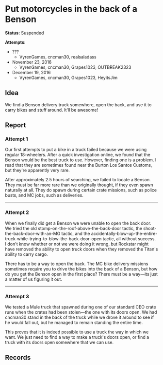 # Put motorcycles in the back of a Benson

**Status:** <span class="status suspended">Suspended</span>

**Attempts:** 

* ???
    * <span>VyrenGames</span>, <span>cncman30</span>, <span>realsaladass</span>
* November 23, 2016
    * <span>VyrenGames</span>, <span>cncman30</span>, <span>Grapes1023</span>, <span>OUTBREAK2323</span>
* December 19, 2016
    * <span>VyrenGames</span>, <span>cncman30</span>, <span>Grapes1023</span>, <span>HeyitsJim</span>

## Idea
We find a Benson delivery truck somewhere, open the back, and use it to carry bikes and stuff around. It'll be awesome!

## Report

### Attempt 1
Our first attempts to put a bike in a truck failed because we were using regular 18-wheelers. After a quick investigation online, we found that the Benson would be the best truck to use. However, finding one is a problem. I read that they are sometimes found near the Burton Los Santos Customs, but they're apparently very rare.

After approximately 2.5 hours of searching, we failed to locate a Benson. They must be far more rare than we originally thought, if they even spawn naturally at all. They do spawn during certain crate missions, such as police busts, and MC jobs, such as deliveries.

---
### Attempt 2
When we finally did get a Benson we were unable to open the back door. We tried the old stomp-on-the-roof-above-the-back-door tactic, the shoot-the-back-door-with-an-MG tactic, and the accidentally-blow-up-the-entire-truck-while-trying-to-blow-the-back-door-open tactic, all without success. I don't know whether or not we were doing it wrong, but Rockstar might have removed the ability to open truck doors when they removed the Titan's ability to carry cargo. 

There has to be a way to open the back. The MC bike delivery missions sometimes require you to drive the bikes into the back of a Benson, but how do you get the Benson open in the first place? There must be a way—its just a matter of us figuring it out. 

---
### Attempt 3
We tested a Mule truck that spawned during one of our standard CEO crate runs when the crates had been stolen—the one with its doors open. We had <span>cncman30</span> stand in the back of the truck while we drove it around to see if he would fall out, but he managed to remain standing the entire time. 

This proves that it is indeed possible to use a truck the way in which we want. We just need to find a way to make a truck's doors open, or find a truck with its doors open somewhere that we can use. 

## Records


